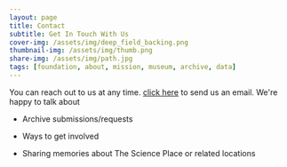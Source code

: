 ```yaml
---
layout: page
title: Contact
subtitle: Get In Touch With Us
cover-img: /assets/img/deep_field_backing.png
thumbnail-img: /assets/img/thumb.png
share-img: /assets/img/path.jpg
tags: [foundation, about, mission, museum, archive, data]
---
```


You can reach out to us at any time. <a href="mailto:contact@scienceplacefoundation.org">click here</a> to send us an email. We're happy to talk about

 - Archive submissions/requests

 - Ways to get involved

 - Sharing memories about The Science Place or related locations


